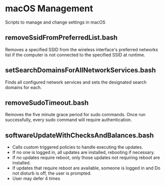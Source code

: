 # macOS Management
Scripts to manage and change settings in macOS

## removeSsidFromPreferredList.bash
Removes a specified SSID from the wireless interface's preferred networks list if the computer is not connected to the specified SSID at runtime.

## setSearchDomainsForAllNetworkServices.bash
Finds all configured network services and sets the designated search domains for each.

## removeSudoTimeout.bash
Removes the five minute grace period for sudo commands. Once run successfully, every sudo command will require authentication.

## softwareUpdateWithChecksAndBalances.bash
* Calls custom triggered policies to handle executing the updates.
* If no one is logged in, all updates are installed, rebooting if necessary.
* If no updates require reboot, only those updates not requiring reboot are installed.
* If updates that require reboot are available, someone is logged in and Do not disturb is off, the user is prompted.
 * User may defer 4 times
